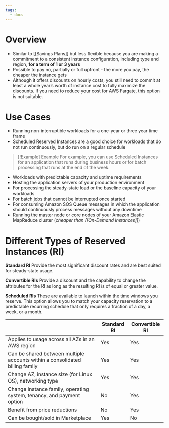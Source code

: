 ```yaml
---
tags:
  - docs
---
```



# Overview

- Similar to [[Savings Plans]] but less flexible because you are making a commitment to a consistent instance configuration, including type and region, **for a term of 1 or 3 years**
- Possible to pay no, partially or full upfront - the more you pay, the cheaper the instance gets
- Although it offers discounts on hourly costs, you still need to commit at least a whole year’s worth of instance cost to fully maximize the discounts. If you need to reduce your cost for AWS Fargate, this option is not suitable.

# Use Cases

- Running non-interruptible workloads for a one-year or three year time frame
- Scheduled Reserved Instances are a good choice for workloads that do not run continuously, but do run on a regular schedule


> [!Example] Example
> For example, you can use Scheduled Instances for an application that runs during business hours or for batch processing that runs at the end of the week.

 
- Workloads with predictable capacity and uptime requirements
- Hosting the application servers of your production environment
- For processing the steady-state load or the baseline capacity of your workloads
- For batch jobs that cannot be interrupted once started
- For consuming Amazon SQS Queue messages in which the application should continuously process messages without any downtime
- Running the master node or core nodes of your Amazon Elastic MapReduce cluster (*cheaper than [[On-Demand Instances]]*)

# Different Types of Reserved Instances (RI)

**Standard RI**
Provide the most significant discount rates and are best suited for steady-state usage.

**Convertible RIs**
Provide a discount and the capability to change the attributes for the RI as long as the resulting RI is of equal or greater value.

**Scheduled RIs**
These are available to launch within the time windows you reserve. This option allows you to match your capacity reservation to a predictable recurring schedule that only requires a fraction of a day, a week, or a month.

|                                                                              | Standard RI | Convertible RI |
| ---------------------------------------------------------------------------- | ----------- | -------------- |
| Applies to usage across all AZs in an AWS region                             | Yes         | Yes            |
| Can be shared between multiple accounts within a consolidated billing family | Yes         | Yes            |
| Change AZ, instance size (for Linux OS), networking type                     | Yes         | Yes            |
| Change instance family, operating system, tenancy, and payment option        | No          | Yes            |
| Benefit from price reductions                                                | No          | Yes            |
| Can be bought/sold in Marketplace                                            | Yes         | No             |


